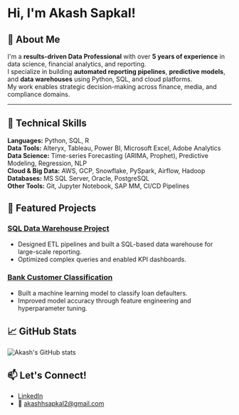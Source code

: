 # Hi, I'm Akash Sapkal! 

## 🔎 About Me

I'm a **results-driven Data Professional** with over **5 years of experience** in data science, financial analytics, and reporting.  
I specialize in building **automated reporting pipelines**, **predictive models**, and **data warehouses** using Python, SQL, and cloud platforms.  
My work enables strategic decision-making across finance, media, and compliance domains.

---

## 🔧 Technical Skills

**Languages:** Python, SQL, R  
**Data Tools:** Alteryx, Tableau, Power BI, Microsoft Excel, Adobe Analytics  
**Data Science:** Time-series Forecasting (ARIMA, Prophet), Predictive Modeling, Regression, NLP  
**Cloud & Big Data:** AWS, GCP, Snowflake, PySpark, Airflow, Hadoop  
**Databases:** MS SQL Server, Oracle, PostgreSQL  
**Other Tools:** Git, Jupyter Notebook, SAP MM, CI/CD Pipelines  


## 📂 Featured Projects

### [SQL Data Warehouse Project](https://github.com/akashhsapkal1/SQL-Data-Warehouse-Project)
- Designed ETL pipelines and built a SQL-based data warehouse for large-scale reporting.
- Optimized complex queries and enabled KPI dashboards.

### [Bank Customer Classification](https://github.com/akashhsapkal1/Bank-Customer-Classification)
- Built a machine learning model to classify loan defaulters.
- Improved model accuracy through feature engineering and hyperparameter tuning.

## 📈 GitHub Stats

![Akash's GitHub stats](https://github-readme-stats.vercel.app/api?username=akashhsapkal1&show_icons=true&theme=radical)

## 📫 Let's Connect!
- [LinkedIn](https://www.linkedin.com/in/akashhsapkal)
- 📧 akashhsapkal2@gmail.com
